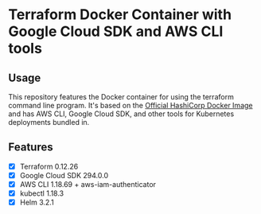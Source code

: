 # Terraform Docker Container with Google Cloud SDK and AWS CLI tools

## Usage

This repository features the Docker container for using the terraform command line program. It's based on the [Official HashiCorp Docker Image](https://hub.docker.com/r/hashicorp/terraform) and has AWS CLI, Google Cloud SDK, and other tools for Kubernetes deployments bundled in.

## Features

- [x] Terraform 0.12.26
- [x] Google Cloud SDK 294.0.0
- [x] AWS CLI 1.18.69 + aws-iam-authenticator
- [x] kubectl 1.18.3
- [x] Helm 3.2.1
